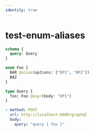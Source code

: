 ```yaml
---
identity: true
---
```


# test-enum-aliases

```graphql @config
schema {
  query: Query
}

enum Foo {
  BAR @alias(options: ["OP1", "OP2"])
  BAZ
}

type Query {
  foo: Foo @expr(body: "OP1")
}
```

```yml @test
- method: POST
  url: http://localhost:8080/graphql
  body:
    query: "query { foo }"
```
